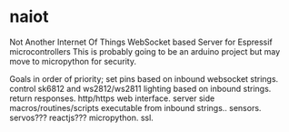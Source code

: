 # naiot
Not Another Internet Of Things
WebSocket based Server for Espressif microcontrollers
This is probably going to be an arduino project but may move to micropython for security.

Goals in order of priority;
set pins based on inbound websocket strings.
control sk6812 and ws2812/ws2811 lighting based on inbound strings.
return responses.
http/https web interface.
server side macros/routines/scripts executable from inbound strings..
sensors.
servos???
reactjs???
micropython.
ssl.
